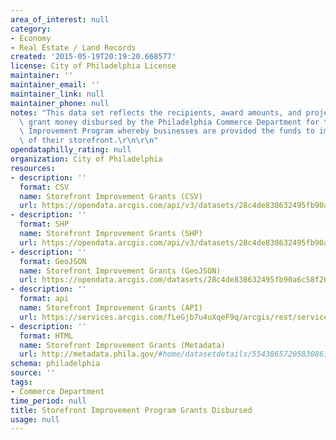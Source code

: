 ```yaml
---
area_of_interest: null
category:
- Economy
- Real Estate / Land Records
created: '2015-05-19T20:19:20.668577'
license: City of Philadelphia License
maintainer: ''
maintainer_email: ''
maintainer_link: null
maintainer_phone: null
notes: "This data set reflects the recipients, award amounts, and project sites for\
  \ grant money disbursed by the Philadelphia Commerce Department for the Storefront\
  \ Improvement Program whereby businesses are provided the funds to improve the exterior\
  \ of their storefront.\r\n\r\n"
opendataphilly_rating: null
organization: City of Philadelphia
resources:
- description: ''
  format: CSV
  name: Storefront Improvement Grants (CSV)
  url: https://opendata.arcgis.com/api/v3/datasets/28c4de838632495fb90a6c58f266c47b_0/downloads/data?format=csv&spatialRefId=4326
- description: ''
  format: SHP
  name: Storefront Improvement Grants (SHP)
  url: https://opendata.arcgis.com/api/v3/datasets/28c4de838632495fb90a6c58f266c47b_0/downloads/data?format=shp&spatialRefId=4326
- description: ''
  format: GeoJSON
  name: Storefront Improvement Grants (GeoJSON)
  url: https://opendata.arcgis.com/datasets/28c4de838632495fb90a6c58f266c47b_0.geojson
- description: ''
  format: api
  name: Storefront Improvement Grants (API)
  url: https://services.arcgis.com/fLeGjb7u4uXqeF9q/arcgis/rest/services/Storefront_Improvement/FeatureServer/0/query?outFields=*&where=1%3D1
- description: ''
  format: HTML
  name: Storefront Improvement Grants (Metadata)
  url: http://metadata.phila.gov/#home/datasetdetails/5543865720583086178c4ec6/representationdetails/5660aa467affdd79710e85ec/
schema: philadelphia
source: ''
tags:
- Commerce Department
time_period: null
title: Storefront Improvement Program Grants Disbursed
usage: null
---
```

